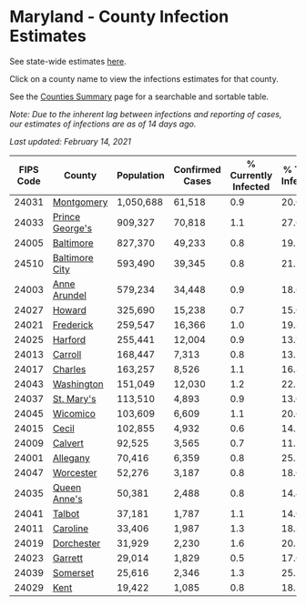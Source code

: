 # Maryland - County Infection Estimates

See state-wide estimates [here](/infections/us-md).

Click on a county name to view the infections estimates for that county.

See the [Counties Summary](/infections/summary-counties) page for a searchable and sortable table.

*Note: Due to the inherent lag between infections and reporting of cases, our estimates of infections are as of 14 days ago.*

*Last updated: February 14, 2021*

|   FIPS Code |                             County |   Population |   Confirmed Cases |   % Currently Infected |   % Total Infected |
|-------------|------------------------------------|--------------|-------------------|------------------------|--------------------|
|       24031 |           [Montgomery](montgomery) |    1,050,688 |            61,518 |                    0.9 |               20.0 |
|       24033 | [Prince George's](prince-george's) |      909,327 |            70,818 |                    1.1 |               27.6 |
|       24005 |             [Baltimore](baltimore) |      827,370 |            49,233 |                    0.8 |               19.1 |
|       24510 |   [Baltimore City](baltimore-city) |      593,490 |            39,345 |                    0.8 |               21.7 |
|       24003 |       [Anne Arundel](anne-arundel) |      579,234 |            34,448 |                    0.9 |               18.6 |
|       24027 |                   [Howard](howard) |      325,690 |            15,238 |                    0.7 |               15.0 |
|       24021 |             [Frederick](frederick) |      259,547 |            16,366 |                    1.0 |               19.8 |
|       24025 |                 [Harford](harford) |      255,441 |            12,004 |                    0.9 |               13.9 |
|       24013 |                 [Carroll](carroll) |      168,447 |             7,313 |                    0.8 |               13.7 |
|       24017 |                 [Charles](charles) |      163,257 |             8,526 |                    1.1 |               16.8 |
|       24043 |           [Washington](washington) |      151,049 |            12,030 |                    1.2 |               22.1 |
|       24037 |           [St. Mary's](st.-mary's) |      113,510 |             4,893 |                    0.9 |               13.0 |
|       24045 |               [Wicomico](wicomico) |      103,609 |             6,609 |                    1.1 |               20.6 |
|       24015 |                     [Cecil](cecil) |      102,855 |             4,932 |                    0.6 |               14.2 |
|       24009 |                 [Calvert](calvert) |       92,525 |             3,565 |                    0.7 |               11.7 |
|       24001 |               [Allegany](allegany) |       70,416 |             6,359 |                    0.8 |               25.2 |
|       24047 |             [Worcester](worcester) |       52,276 |             3,187 |                    0.8 |               18.0 |
|       24035 |       [Queen Anne's](queen-anne's) |       50,381 |             2,488 |                    0.8 |               14.4 |
|       24041 |                   [Talbot](talbot) |       37,181 |             1,787 |                    1.1 |               14.0 |
|       24011 |               [Caroline](caroline) |       33,406 |             1,987 |                    1.3 |               18.8 |
|       24019 |           [Dorchester](dorchester) |       31,929 |             2,230 |                    1.6 |               20.2 |
|       24023 |                 [Garrett](garrett) |       29,014 |             1,829 |                    0.5 |               17.0 |
|       24039 |               [Somerset](somerset) |       25,616 |             2,346 |                    1.3 |               25.3 |
|       24029 |                       [Kent](kent) |       19,422 |             1,085 |                    0.8 |               18.3 |